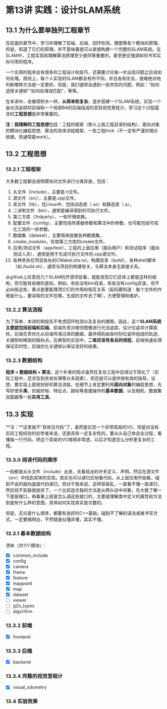 # 第13讲 实践：设计SLAM系统

## 13.1 为什么要单独列工程章节

在前面的章节中，学习并理解了前端、后端、回环检测、建图等各个模块的原理。但是，知道了它们的原理，并不意味着就可以直接构建一个完整的SLAM系统。在SLAM中，工程实现和理解算法原理至少是同等重要的，甚至更应强调如何书写实际可用的程序。

一个实用的程序会有很多的工程设计和技巧，还需要讨论每一步出现问题之后该如何处理。原则上，每个人实现的SLAM都会有所不同，并且各有优劣，很难绝对地判断哪种方法就一定更好。但是，我们通常会遇到一些共性的问题，例如：“如何选择关键帧”“如何处理误匹配”，等等。

在本讲中，会像搭积木一样，**从简单到复杂**，逐步搭建一个SLAM系统，实现一个由光流追踪的前端和一个局部BA的后端组成的双目视觉里程计。学习这个过程蕴含的**工程思想**是非常重要的。

**注：**我理解的**工程思想**包括：工程的框架（狭义上指工程目录的结构）、面向对象的模块化编程思想、算法的具体流程框架、一些工程trick（不一定有严谨的理论依据，但通常能work）。

## 13.2 工程思想

### 13.2.1 工程框架

大多数工程都会按照模块对文件进行分类存放，包括：

1. 头文件（include），主要是.h文件。
2. 源文件（src），主要是.cpp文件。
3. 库文件（lib），在Linux中，包括动态库（.so）和静态库（.a）。
4. 二进制文件（bin），通常是编译得到的可执行文件。
5. 第三方库（3rdparty），一些环境依赖。
6. 配置文件（config），主要包括传感器参数和算法中的参数，也可能包括可视化工具的一些参数。
7. 数据集（dataset），主要用来放置各种数据集。
8. cmake_modules，存放第三方库的cmake文件。
9. 应用/测试文件（app/test），工程的上层应用（面向用户）和测试程序（面向测试人员），通常是用于生成可执行文件的.cpp源文件。
10. 各种夹杂在项目各处的CMakeLists.txt，构建目录（build），各种shell脚本（如./build.sh），通常与项目的构建有关，与算法本身无直接关系。

从github上任意找几个SLAM的开源项目看，就能发现它们总体上都是这样的结构，但可能有些微的差别。例如，有些没有bin目录，有些没有config目录，但不必纠结这些，重点是要能理清它们的作用和相互关系（起码要知道：每个文件的作用是什么，要读取的文件在哪，生成的文件去了哪），方便管理和维护。

### 13.2.2 算法流程

为了简单，本讲的例程先不考虑回环检测以及复杂的建图，因此，这个**SLAM系统主要就包括前端和后端**，前端负责对相邻图像进行光流追踪，估计位姿并计算路标，后端负责优化从前端传递过来的数据，最终得到由各时刻位姿所组成的轨迹、关键帧和稀疏的路标点。在典型的实现中，**二者应该有各自的线程**，前端快速处理保证实时性，后端优化关键帧以保证良好的结果。

### 13.2.3 数据结构

**程序 = 数据结构 + 算法**，这个朴素的观点虽然在复杂工程中显得过于简化了（实际工程中，还涉及到并发处理等众多因素），但还是可以提供很有效的指导。设想，要实现上面规划好的算法流程，在细节上肯定要利用**面向对象**的编程思想，先写好很多**类**，封装好帧、特征点、路标等直接操作的**基本数据**，以及相机、数据集加载器等一些**实用工具**。

## 13.3 实现

**注：**这里就不“具体见代码”了，虽然是实现一个非常简易的VO，但是对没有实际工程经验的初学者来说，还是具有一定复杂性的。要从头自己体会全过程，看懂每一行代码，把这个简易的VO搞得非常透，以后才知道怎么分析更复杂的工程。

### 13.3.0 阅读代码的顺序

一般都是从头文件（include）出发，先看给出的许多定义、声明，然后在源文件（src）中找到具体的实现。其实也可以递归式地看代码，从上层应用开始看，碰到不会的就向底层代码递归，但对于我来说，这样容易乱，一直看不懂一直递归，然后找不到路就放弃了。一个比较适合我的方法是从两头往中间看，先大致了解一下底层接口，再看看上层是怎么调这些接口的，主要是理解类中定义的属性和方法到底有什么样的意图，具体如何实现其实是次要的。

但是，无论是什么顺序，都要有良好的C++基础，碰到不了解的语法或者书写方式，一定要搞明白，不然就是似懂非懂，其实不懂。

### 13.3.1 基本数据结构

清单（共11个模块）：

- [x] common_include
- [x] config
- [x] camera
- [x] frame
- [x] feature
- [x] mappoint
- [x] map
- [x] dataset
- [ ] viewer
- [ ] g2o_types
- [ ] algorithm

### 13.3.2 前端

- [x] frontend

### 13.3.3 后端

- [x] backend

### 13.3.4 完整的视觉里程计

- [x] visual_odometry

### 13.4 实验效果



